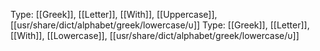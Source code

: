 Type: [[Greek]], [[Letter]], [[With]], [[Uppercase]], [[usr/share/dict/alphabet/greek/lowercase/υ]]
Type: [[Greek]], [[Letter]], [[With]], [[Lowercase]], [[usr/share/dict/alphabet/greek/lowercase/υ]]

